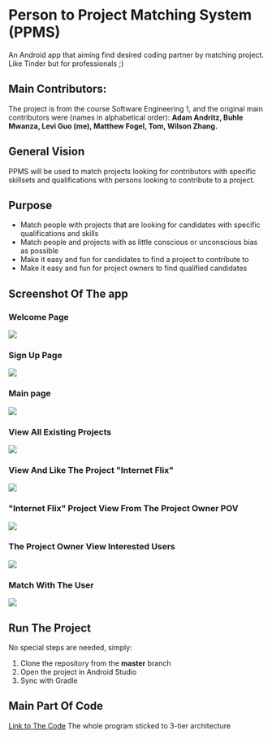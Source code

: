 # Person to Project Matching System (PPMS)
An Android app that aiming find desired coding partner by matching project. Like Tinder but for professionals ;)

## Main Contributors:
The project is from the course Software Engineering 1, and the original main contributors were (names in alphabetical order):
**Adam Andritz, Buhle Mwanza, Levi Guo (me), Matthew Fogel, Tom, Wilson Zhang.**

## General Vision
PPMS will be used to match projects looking for contributors with specific skillsets and qualifications with persons looking to contribute to a project. 

## Purpose
* Match people with projects that are looking for candidates with specific qualifications and skills
* Match people and projects with as little conscious or unconscious bias as possible
* Make it easy and fun for candidates to find a project to contribute to
* Make it easy and fun for project owners to find qualified candidates

## Screenshot Of The app
### Welcome Page
![](https://github.com/LeviIsAwesome/Person-to-Project-Matching-System/blob/master/images/start_page.png)

### Sign Up Page
![](https://github.com/LeviIsAwesome/Person-to-Project-Matching-System/blob/master/images/signup_page.png)

### Main page
![](https://github.com/LeviIsAwesome/Person-to-Project-Matching-System/blob/master/images/main_page.png)

### View All Existing Projects 
![](https://github.com/LeviIsAwesome/Person-to-Project-Matching-System/blob/master/images/view_existing_proj.png)

### View And Like The Project "Internet Flix"
![](https://github.com/LeviIsAwesome/Person-to-Project-Matching-System/blob/master/images/selected_page.png)

### "Internet Flix" Project View From The Project Owner POV 
![](https://github.com/LeviIsAwesome/Person-to-Project-Matching-System/blob/master/images/proj_owner_proj_page.png)

### The Project Owner View Interested Users
![](https://github.com/LeviIsAwesome/Person-to-Project-Matching-System/blob/master/images/view_instered_user.png)

### Match With The User
![](https://github.com/LeviIsAwesome/Person-to-Project-Matching-System/blob/master/images/view_instered_user.png)

## Run The Project
No special steps are needed, simply:
1. Clone the repository from the **master** branch  
2. Open the project in Android Studio
3. Sync with Gradle

## Main Part Of Code
[Link to The Code](https://github.com/LeviIsAwesome/Person-to-Project-Matching-System/tree/master/app/src/main/java/comp3350/ppms)
The whole program sticked to 3-tier architecture
